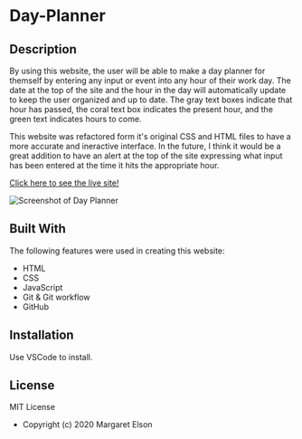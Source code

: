 # Day-Planner

## Description

By using this website, the user will be able to make a day planner for themself by entering any input or event into any hour of their work day. The date at the top of the site and the hour in the day will automatically update to keep the user organized and up to date. The gray text boxes indicate that hour has passed, the coral text box indicates the present hour, and the green text indicates hours to come.

This website was refactored form it's original CSS and HTML files to have a more accurate and ineractive interface. In the future, I think it would be a great addition to have an alert at the top of the site expressing what input has been entered at the time it hits the appropriate hour.

[Click here to see the live site!]()

![Screenshot of Day Planner](./DayPlanner.png)

## Built With

The following features were used in creating this website:
* HTML
* CSS
* JavaScript
* Git & Git workflow
* GitHub


## Installation

Use VSCode to install.


## License

MIT License

- Copyright (c) 2020 Margaret Elson
